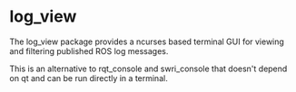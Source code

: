 # log_view

The log_view package provides a ncurses based terminal GUI for
viewing and filtering published ROS log messages.

This is an alternative to rqt_console and swri_console that doesn't depend
on qt and can be run directly in a terminal.